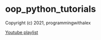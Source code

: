 # oop_python_tutorials

Copyright (c) 2021, programmingwithalex

[Youtube playlist](https://www.youtube.com/watch?v=vbQIHAqMbfM&list=PL0dOL8Z7pG3K_hc_pa74_-vniZiJp6kAd&index=1)
